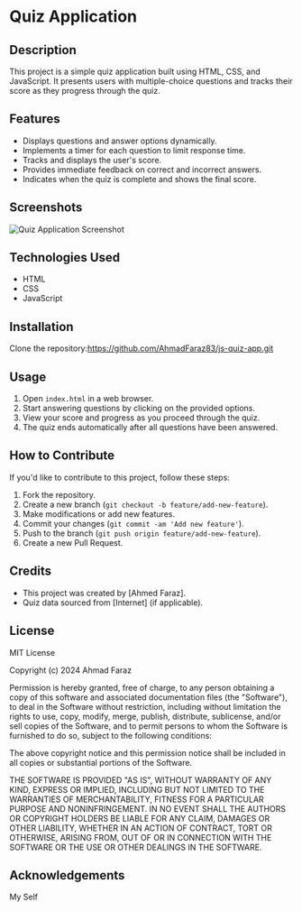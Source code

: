 # Quiz Application

## Description
This project is a simple quiz application built using HTML, CSS, and JavaScript. It presents users with multiple-choice questions and tracks their score as they progress through the quiz.



## Features
- Displays questions and answer options dynamically.
- Implements a timer for each question to limit response time.
- Tracks and displays the user's score.
- Provides immediate feedback on correct and incorrect answers.
- Indicates when the quiz is complete and shows the final score.



## Screenshots
![Quiz Application Screenshot](https://raw.githubusercontent.com/yourusername/js-quiz-app/main/SS/Quizz-app.png)



## Technologies Used
- HTML
- CSS
- JavaScript



## Installation
Clone the repository:https://github.com/AhmadFaraz83/js-quiz-app.git




## Usage
1. Open `index.html` in a web browser.
2. Start answering questions by clicking on the provided options.
3. View your score and progress as you proceed through the quiz.
4. The quiz ends automatically after all questions have been answered.

## How to Contribute
If you'd like to contribute to this project, follow these steps:
1. Fork the repository.
2. Create a new branch (`git checkout -b feature/add-new-feature`).
3. Make modifications or add new features.
4. Commit your changes (`git commit -am 'Add new feature'`).
5. Push to the branch (`git push origin feature/add-new-feature`).
6. Create a new Pull Request.

## Credits
- This project was created by [Ahmed Faraz].
- Quiz data sourced from [Internet] (if applicable).

## License
MIT License

Copyright (c) 2024 Ahmad Faraz

Permission is hereby granted, free of charge, to any person obtaining a copy
of this software and associated documentation files (the "Software"), to deal
in the Software without restriction, including without limitation the rights
to use, copy, modify, merge, publish, distribute, sublicense, and/or sell
copies of the Software, and to permit persons to whom the Software is
furnished to do so, subject to the following conditions:

The above copyright notice and this permission notice shall be included in all
copies or substantial portions of the Software.

THE SOFTWARE IS PROVIDED "AS IS", WITHOUT WARRANTY OF ANY KIND, EXPRESS OR
IMPLIED, INCLUDING BUT NOT LIMITED TO THE WARRANTIES OF MERCHANTABILITY,
FITNESS FOR A PARTICULAR PURPOSE AND NONINFRINGEMENT. IN NO EVENT SHALL THE
AUTHORS OR COPYRIGHT HOLDERS BE LIABLE FOR ANY CLAIM, DAMAGES OR OTHER
LIABILITY, WHETHER IN AN ACTION OF CONTRACT, TORT OR OTHERWISE, ARISING FROM,
OUT OF OR IN CONNECTION WITH THE SOFTWARE OR THE USE OR OTHER DEALINGS IN THE
SOFTWARE.

## Acknowledgements
My Self
